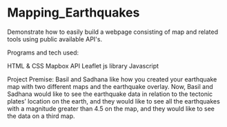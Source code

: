 # Mapping_Earthquakes

Demonstrate how to easily build a webpage consisting of map and related tools using public available API's.

Programs and tech used:

HTML & CSS
Mapbox API
Leaflet js library
Javascript

Project Premise:
Basil and Sadhana like how you created your earthquake map with two different maps and the earthquake overlay. Now, Basil and Sadhana would like to see the earthquake data in relation to the tectonic plates’ location on the earth, and they would like to see all the earthquakes with a magnitude greater than 4.5 on the map, and they would like to see the data on a third map.
